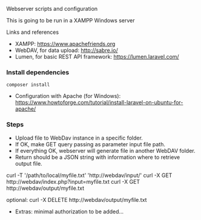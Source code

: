 Webserver scripts and configuration

This is going to be run in a XAMPP Windows server

Links and references

* XAMPP: https://www.apachefriends.org
* WebDAV, for data upload: http://sabre.io/
* Lumen, for basic REST API framework: https://lumen.laravel.com/

### Install dependencies

    composer install


* Configuration with Apache (for Windows): https://www.howtoforge.com/tutorial/install-laravel-on-ubuntu-for-apache/

### Steps

* Upload file to WebDav instance in a specific folder.
* If OK, make GET query passing as parameter input file path.
* If everything OK, webserver will generate file in another WebDAV folder.
* Return should be a JSON string with information where to retrieve output file.

curl -T '/path/to/local/myfile.txt' 'http://webdav/input/'
curl -X GET http://webdav/index.php?input=myfile.txt
curl -X GET http://webdav/output/myfile.txt

optional: curl -X DELETE http://webdav/output/myfile.txt

* Extras: minimal authorization to be added...

